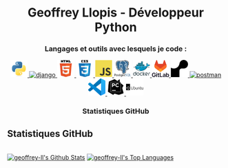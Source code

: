 <h1 align="center">Geoffrey Llopis - Développeur Python</h1>

<h3 align="center">Langages et outils avec lesquels je code :</h3>
<p align="center"> 
  <a href="https://www.python.org" target="_blank"> <img src="https://raw.githubusercontent.com/devicons/devicon/master/icons/python/python-original.svg" alt="python" width="40" height="40"/> </a>
  <a href="https://www.djangoproject.com/" target="_blank"> <img src="https://cdn.worldvectorlogo.com/logos/django.svg" alt="django" width="40" height="40"/> </a> 
  <a href="https://www.w3.org/html/" target="_blank"> <img src="https://raw.githubusercontent.com/devicons/devicon/master/icons/html5/html5-original-wordmark.svg" alt="html5" width="40" height="40"/> </a> 
  <a href="https://www.w3schools.com/css/" target="_blank"> <img src="https://raw.githubusercontent.com/devicons/devicon/master/icons/css3/css3-original-wordmark.svg" alt="css3" width="40" height="40"/> </a>
  <a href="https://developer.mozilla.org/en-US/docs/Web/JavaScript" target="_blank"> <img src="https://raw.githubusercontent.com/devicons/devicon/master/icons/javascript/javascript-original.svg" alt="javascript" width="40" height="40"/> </a> 
  <a href="https://www.postgresql.org" target="_blank"> <img src="https://raw.githubusercontent.com/devicons/devicon/master/icons/postgresql/postgresql-original-wordmark.svg" alt="postgresql" width="40" height="40"/> </a>
  <a href="https://www.docker.com/" target="_blank"> <img src="https://raw.githubusercontent.com/devicons/devicon/master/icons/docker/docker-original-wordmark.svg" alt="docker" width="40" height="40"/> </a>
  <a href="https://docs.gitlab.com/ee/ci/" target="_blank"> <img src="https://github.com/devicons/devicon/blob/master/icons/gitlab/gitlab-original-wordmark.svg" alt="gitlab-ci" width="40" height="40"/> </a>  
  <a href="https://render.com/" target="_blank"> <img src="https://github.com/simple-icons/simple-icons/blob/master/icons/render.svg" alt="render" width="40" height="40"/> </a> 
  <a href="https://postman.com" target="_blank"> <img src="https://www.vectorlogo.zone/logos/getpostman/getpostman-icon.svg" alt="postman" width="40" height="40"/> </a> 
  <a href="https://code.visualstudio.com" target="_blank"> <img src="https://raw.githubusercontent.com/devicons/devicon/master/icons/vscode/vscode-original.svg" alt="vscode" width="40" height="40"/> </a>
  <a href="https://www.jetbrains.com/fr-fr/pycharm/" target="_blank"> <img src="https://raw.githubusercontent.com/devicons/devicon/master/icons/pycharm/pycharm-plain.svg" alt="pycharm" width="40" height="40"/> </a>
    <a href="https://ubuntu.com/" target="_blank"> <img src="https://github.com/devicons/devicon/blob/master/icons/ubuntu/ubuntu-plain-wordmark.svg" alt="ubuntu" width="40" height="40"/> </a>


<h3 align="center">Statistiques GitHub</h3>

## Statistiques GitHub
 <br/>
    <a href="https://github.com/geoffrey-ll/github-readme-stats"><img alt="geoffrey-ll's Github Stats" src="https://github-readme-stats-sigma-five.vercel.app/api?username=geoffrey-ll&show_icons=true&count_private=true" /></a>
  <a href="https://github.com/geoffrey-ll/github-readme-stats"><img alt="geoffrey-ll's Top Languages" src="https://github-readme-stats-sigma-five.vercel.app/api/top-langs/?username=geoffrey-ll&layout=compact" /></a>
<br/>
